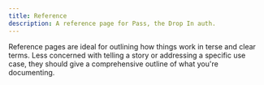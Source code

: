 ```yaml
---
title: Reference
description: A reference page for Pass, the Drop In auth.
---
```


Reference pages are ideal for outlining how things work in terse and clear terms.
Less concerned with telling a story or addressing a specific use case, they should give a comprehensive outline of what you're documenting.
